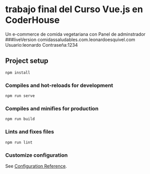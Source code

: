 # trabajo final del Curso Vue.js en CoderHouse
Un e-commerce de comida vegetariana con Panel de adminstrador
###liveVersion comidassaludables.com.leonardoesquivel.com
Usuario:leonardo
Contraseña:1234

## Project setup
```
npm install
```

### Compiles and hot-reloads for development
```
npm run serve
```

### Compiles and minifies for production
```
npm run build
```

### Lints and fixes files
```
npm run lint
```

### Customize configuration
See [Configuration Reference](https://cli.vuejs.org/config/).

